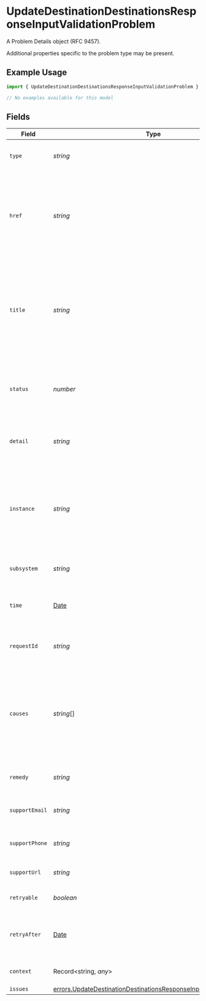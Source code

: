 # UpdateDestinationDestinationsResponseInputValidationProblem

A Problem Details object (RFC 9457).

Additional properties specific to the problem type may be present.


## Example Usage

```typescript
import { UpdateDestinationDestinationsResponseInputValidationProblem } from "@amp-labs/sdk-node/models/errors";

// No examples available for this model
```

## Fields

| Field                                                                                                                                                     | Type                                                                                                                                                      | Required                                                                                                                                                  | Description                                                                                                                                               | Example                                                                                                                                                   |
| --------------------------------------------------------------------------------------------------------------------------------------------------------- | --------------------------------------------------------------------------------------------------------------------------------------------------------- | --------------------------------------------------------------------------------------------------------------------------------------------------------- | --------------------------------------------------------------------------------------------------------------------------------------------------------- | --------------------------------------------------------------------------------------------------------------------------------------------------------- |
| `type`                                                                                                                                                    | *string*                                                                                                                                                  | :heavy_minus_sign:                                                                                                                                        | An absolute URI that identifies the problem type                                                                                                          |                                                                                                                                                           |
| `href`                                                                                                                                                    | *string*                                                                                                                                                  | :heavy_minus_sign:                                                                                                                                        | An absolute URI that, when dereferenced, provides human-readable documentation for the problem type (e.g. using HTML).                                    |                                                                                                                                                           |
| `title`                                                                                                                                                   | *string*                                                                                                                                                  | :heavy_minus_sign:                                                                                                                                        | A short summary of the problem type. Written in English and readable for engineers (usually not suited for non technical stakeholders and not localized). | Service Unavailable                                                                                                                                       |
| `status`                                                                                                                                                  | *number*                                                                                                                                                  | :heavy_minus_sign:                                                                                                                                        | The HTTP status code generated by the origin server for this occurrence of the problem.                                                                   | 503                                                                                                                                                       |
| `detail`                                                                                                                                                  | *string*                                                                                                                                                  | :heavy_minus_sign:                                                                                                                                        | A human-readable explanation specific to this occurrence of the problem                                                                                   |                                                                                                                                                           |
| `instance`                                                                                                                                                | *string*                                                                                                                                                  | :heavy_minus_sign:                                                                                                                                        | An absolute URI that identifies the specific occurrence of the problem. It may or may not yield further information if dereferenced.                      |                                                                                                                                                           |
| `subsystem`                                                                                                                                               | *string*                                                                                                                                                  | :heavy_minus_sign:                                                                                                                                        | The subsystem that generated the problem                                                                                                                  | api                                                                                                                                                       |
| `time`                                                                                                                                                    | [Date](https://developer.mozilla.org/en-US/docs/Web/JavaScript/Reference/Global_Objects/Date)                                                             | :heavy_minus_sign:                                                                                                                                        | The time the problem occurred, formatted as RFC-3339                                                                                                      | 2024-04-22T18:55:28.456076Z                                                                                                                               |
| `requestId`                                                                                                                                               | *string*                                                                                                                                                  | :heavy_minus_sign:                                                                                                                                        | A unique identifier for the request, useful for debugging                                                                                                 | 89eb1ffb-2a54-4105-aaae-7bf990f1aa69#87715                                                                                                                |
| `causes`                                                                                                                                                  | *string*[]                                                                                                                                                | :heavy_minus_sign:                                                                                                                                        | A list of problems that caused this problem. This can be used to represent multiple<br/>root causes. There is no guaranteed ordering of the causes.<br/>  | [<br/>"database connection failed",<br/>"database query failed",<br/>"unable to fetch user"<br/>]                                                         |
| `remedy`                                                                                                                                                  | *string*                                                                                                                                                  | :heavy_minus_sign:                                                                                                                                        | A brief description of how to resolve the problem                                                                                                         | Shorten your input to be under 100 characters                                                                                                             |
| `supportEmail`                                                                                                                                            | *string*                                                                                                                                                  | :heavy_minus_sign:                                                                                                                                        | An email address to contact for support                                                                                                                   | support@withampersand.com                                                                                                                                 |
| `supportPhone`                                                                                                                                            | *string*                                                                                                                                                  | :heavy_minus_sign:                                                                                                                                        | A phone number to contact for support                                                                                                                     | +1-555-555-5555                                                                                                                                           |
| `supportUrl`                                                                                                                                              | *string*                                                                                                                                                  | :heavy_minus_sign:                                                                                                                                        | A URL to contact for support                                                                                                                              | https://withampersand.com/support                                                                                                                         |
| `retryable`                                                                                                                                               | *boolean*                                                                                                                                                 | :heavy_minus_sign:                                                                                                                                        | Whether the request can be retried                                                                                                                        | false                                                                                                                                                     |
| `retryAfter`                                                                                                                                              | [Date](https://developer.mozilla.org/en-US/docs/Web/JavaScript/Reference/Global_Objects/Date)                                                             | :heavy_minus_sign:                                                                                                                                        | A timestamp after which the request can be retried, formatted as RFC-3339                                                                                 | 2024-04-22T18:55:28.456076Z                                                                                                                               |
| `context`                                                                                                                                                 | Record<string, *any*>                                                                                                                                     | :heavy_minus_sign:                                                                                                                                        | Additional context for the problem                                                                                                                        | {<br/>"name": "Rick Sanchez"<br/>}                                                                                                                        |
| `issues`                                                                                                                                                  | [errors.UpdateDestinationDestinationsResponseInputValidationIssue](../../models/errors/updatedestinationdestinationsresponseinputvalidationissue.md)[]    | :heavy_minus_sign:                                                                                                                                        | N/A                                                                                                                                                       |                                                                                                                                                           |